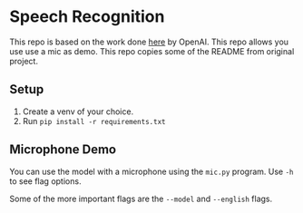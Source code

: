 # Speech Recognition
This repo is based on the work done [here](https://github.com/openai/whisper) by OpenAI.  This repo allows you use use a mic as demo. This repo copies some of the README from original project.

## Setup

1. Create a venv of your choice.
2. Run ```pip install -r requirements.txt```


## Microphone Demo

You can use the model with a microphone using the ```mic.py``` program.  Use ```-h``` to see flag options.

Some of the more important flags are the ```--model``` and ```--english``` flags.
